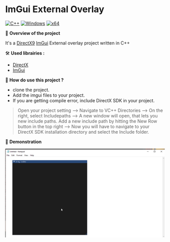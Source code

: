 # ImGui External Overlay

[![C++](https://img.shields.io/badge/language-C%2B%2B-%23f34b7d.svg?style=for-the-badge&logo=appveyor)](https://en.wikipedia.org/wiki/C%2B%2B) [![Windows](https://img.shields.io/badge/platform-Windows-0078d7.svg?style=for-the-badge&logo=appveyor)](https://en.wikipedia.org/wiki/Microsoft_Windows) [![x64](https://img.shields.io/badge/arch-x64-green.svg?style=for-the-badge&logo=appveyor)](https://en.wikipedia.org/wiki/X64)

📖 **Overview of the project**

It's a [DirectX9](https://www.microsoft.com/en-us/download/details.aspx?id=6812) [ImGui](https://github.com/ocornut/imgui) External overlay project written in C++


🛠 **Used librairies :**
 - [DirectX](https://www.microsoft.com/en-us/download/details.aspx?id=6812)
 - [ImGui](https://github.com/ocornut/imgui)


🧪 **How do use this project ?**
* clone the project.
* Add the imgui files to your project.
* If you are getting compile error, include DirectX SDK in your project.

> Open your project setting --> Navigate to VC++ Directories --> On the right, select Includepaths --> A new window will open, that lets you new include paths. Add a new include path by hitting the New Row button in the top right --> Now you will have to navigate to your DirectX SDK installation directory and select the Include folder.



🎨 **Demonstration**

![enter image description here](https://raw.githubusercontent.com/3r4y/imgui-external-overlay/main/img/poc.png)

